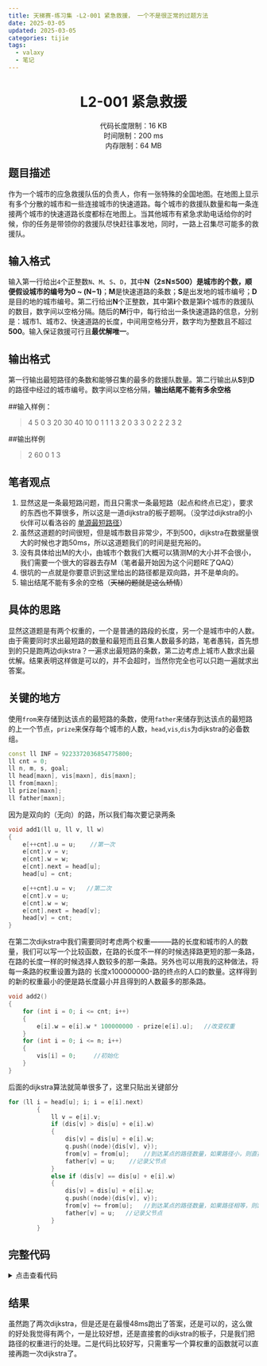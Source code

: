 ```yaml
---
title: 天梯赛-练习集 -L2-001 紧急救援， 一个不是很正常的过题方法
date: 2025-03-05
updated: 2025-03-05
categories: tijie
tags:
  - valaxy
  - 笔记
---
```






# <center>L2-001 紧急救援</center>
<center>代码长度限制：16 KB</center>
<center>时间限制：200 ms </center>
<center>内存限制：64 MB</center>

## 题目描述
作为一个城市的应急救援队伍的负责人，你有一张特殊的全国地图。在地图上显示有多个分散的城市和一些连接城市的快速道路。每个城市的救援队数量和每一条连接两个城市的快速道路长度都标在地图上。当其他城市有紧急求助电话给你的时候，你的任务是带领你的救援队尽快赶往事发地，同时，一路上召集尽可能多的救援队。

## 输入格式
输入第一行给出`4`个正整数`N`、`M`、`S`、`D`，其中**N（2≤N≤500）**是城市的个数，顺便假设城市的编号为**0 ~ (N−1)**；**M**是快速道路的条数；**S**是出发地的城市编号；**D**是目的地的城市编号。第二行给出**N**个正整数，其中第**i**个数是第**i**个城市的救援队的数目，数字间以空格分隔。随后的**M**行中，每行给出一条快速道路的信息，分别是：城市1、城市2、快速道路的长度，中间用空格分开，数字均为整数且不超过**500**。输入保证救援可行且**最优解唯一**。

## 输出格式
第一行输出最短路径的条数和能够召集的最多的救援队数量。第二行输出从**S**到**D**的路径中经过的城市编号。数字间以空格分隔，**输出结尾不能有多余空格**

##输入样例：
>4 5 0 3
20 30 40 10
0 1 1
1 3 2
0 3 3
0 2 2
2 3 2
>

##输出样例
>2 60
0 1 3
>

## 笔者观点
1. 显然这是一条最短路问题，而且只需求一条最短路（起点和终点已定），要求的东西也不算很多，所以这是一道dijkstra的板子题啊。（没学过dijkstra的小伙伴可以看洛谷的 [单源最短路径](https://www.luogu.com.cn/problem/P4779)）
1. 虽然这道题的时间很短，但是城市数目非常少，不到500，dijkstra在数据量很大的时候也才跑50ms，所以这道题我们的时间是挺充裕的。
1. 没有具体给出M的大小，由城市个数我们大概可以猜测M的大小并不会很小，我们需要一个很大的容器去存M（笔者最开始因为这个问题RE了QAQ）
1. 很坑的一点就是你要意识到这里给出的路径都是双向路，并不是单向的。
1. 输出结尾不能有多余的空格（~~天梯的题就是这么矫情~~）

## 具体的思路
显然这道题是有两个权重的，一个是普通的路段的长度，另一个是城市中的人数。由于需要同时求出最短路的数量和最短而且召集人数最多的路，笔者愚钝，首先想到的只是跑两边dijkstra？一遍求出最短路的条数，第二边考虑上城市人数求出最优解。结果表明这样做是可以的，并不会超时，当然你完全也可以只跑一遍就求出答案。

## 关键的地方
使用`from`来存储到达该点的最短路的条数，使用`father`来储存到达该点的最短路的上一个节点，`prize`来保存每个城市的人数，`head`,`vis`,`dis`为dijkstra的必备数组。
```cpp
const ll INF = 9223372036854775800;
ll cnt = 0;
ll n, m, s, goal;
ll head[maxn], vis[maxn], dis[maxn];
ll from[maxn];
ll prize[maxn];
ll father[maxn];
```
因为是双向的（无向）的路，所以我们每次要记录两条
```cpp
void add1(ll u, ll v, ll w)
{
    e[++cnt].u = u;    //第一次
    e[cnt].v = v;
    e[cnt].w = w;
    e[cnt].next = head[u];
    head[u] = cnt;

    e[++cnt].u = v;   //第二次
    e[cnt].v = u;
    e[cnt].w = w;
    e[cnt].next = head[v];
    head[v] = cnt;
}

```

在第二次dijkstra中我们需要同时考虑两个权重———路的长度和城市的人的数量，我们可以写一个比较函数，在路的长度不一样的时候选择路更短的那一条路，在路的长度一样的时候选择人数较多的那一条路。另外也可以用我的这种做法，将每一条路的权重设置为路的 长度x100000000-路的终点的人口的数量。这样得到的新的权重最小的便是路长度最小并且得到的人数最多的那条路。
```cpp
void add2()
{
    for (int i = 0; i <= cnt; i++)
    {
        e[i].w = e[i].w * 100000000 - prize[e[i].u];   //改变权重
    }
    for (int i = 0; i <= n; i++)
    {
        vis[i] = 0;     //初始化
    }
}
```

后面的dijkstra算法就简单很多了，这里只贴出关键部分
```cpp
for (ll i = head[u]; i; i = e[i].next)
        {
            ll v = e[i].v;
            if (dis[v] > dis[u] + e[i].w)
            {
                dis[v] = dis[u] + e[i].w;
                q.push((node){dis[v], v});
                from[v] = from[u];    //到达某点的路径数量，如果路径小，则直接赋值
                father[v] = u;    //记录父节点
            }
            else if (dis[v] == dis[u] + e[i].w)
            {
                dis[v] = dis[u] + e[i].w;
                q.push((node){dis[v], v});
                from[v] += from[u];   //到达某点的路径数量，如果路径相等，则路径数量相加
                father[v] = u;   //记录父节点
            }
        }
```

## 完整代码
<details>
<summary>点击查看代码</summary>

```
#include <bits/stdc++.h>
using namespace std;
typedef long long ll;
const int maxn = 1000;
const ll INF = 9223372036854775800;
ll cnt = 0;
ll n, m, s, goal;
ll head[maxn], vis[maxn], dis[maxn];
ll from[maxn];
ll prize[maxn];
ll father[maxn];

struct edge
{
    ll v, u, w, next;
} e[10000007];

struct node
{
    ll w;
    ll now;
    inline bool operator<(const node &a) const  //比较方法
    {
        return w > a.w;
    }
};
priority_queue<node> q;   //大根堆

void add1(ll u, ll v, ll w)
{
    e[++cnt].u = u;
    e[cnt].v = v;
    e[cnt].w = w;
    e[cnt].next = head[u];
    head[u] = cnt;

    e[++cnt].u = v;
    e[cnt].v = u;
    e[cnt].w = w;
    e[cnt].next = head[v];
    head[v] = cnt;
}

void add2()
{
    for (int i = 0; i <= cnt; i++)
    {
        e[i].w = e[i].w * 100000000 - prize[e[i].u];
    }
    for (int i = 0; i <= n; i++)
    {
        vis[i] = 0;
    }
}

void djtestua()
{
    for (int i = 0; i < n; i++)
    {
        father[i] = -1;
        dis[i] = INF;
        from[i] = 1;
    }
    dis[s] = 0;
    q.push((node){0, s});
    while (!q.empty())
    {
        node temp = q.top();
        ll u = temp.now;
        q.pop();
        if (vis[u])
            continue;
        vis[u] = 1;
        for (ll i = head[u]; i; i = e[i].next)
        {
            ll v = e[i].v;
            if (dis[v] > dis[u] + e[i].w)
            {
                dis[v] = dis[u] + e[i].w;
                q.push((node){dis[v], v});
                from[v] = from[u];
                father[v] = u;
            }
            else if (dis[v] == dis[u] + e[i].w)
            {
                dis[v] = dis[u] + e[i].w;
                q.push((node){dis[v], v});
                from[v] += from[u];
                father[v] = u;
            }
        }
    }
}

int main()
{
    ios::sync_with_stdio(false);
    cin.tie(0);
    cout.tie(0);

    cin >> n >> m >> s >> goal;

    for (int i = 0; i < n; i++)
    {
        cin >> prize[i];
    }

    for (int i = 0; i < m; i++)
    {
        ll a, b, c;
        cin >> a >> b >> c;
        add1(a, b, c);
    }
    djtestua();
    // cout << "num: ";
    cout << from[goal] << " ";
    // cout << endl;
    // cout << "from " << endl;
    // for (int i = 0; i < 10; i++)
    // {
    //     cout << from[i] << ' '; 
    // }
    // cout << endl;

    add2();
    djtestua();

    // cout << "father  "  << endl;;
    // for (int i = 0; i < 10; i++)
    // {
    //     cout << father[i] << ' ';
    // }
    // cout << endl;

    ll sum = 0;
    stack<ll> sta;
    ll goaltemp = goal;

    while (goaltemp != -1)
    {
        sta.push(goaltemp);
        sum += prize[goaltemp];
        goaltemp = father[goaltemp];
    }

    // cout << "sum : ";
    cout << sum;
    cout << endl;

    //cout << "dian: " << endl;
    cout << sta.top();
    sta.pop();
    while (!sta.empty())
    {
        cout << " ";
        cout << sta.top();
        sta.pop();
    }

    return 0;
}
```
</details>

## 结果
虽然跑了两次dijkstra，但是还是在最慢48ms跑出了答案，还是可以的，这么做的好处我觉得有两个，一是比较好想，还是直接套的dijkstra的板子，只是我们把路径的权重进行的处理。二是代码比较好写，只需重写一个算权重的函数就可以直接再跑一次dijkstra了。